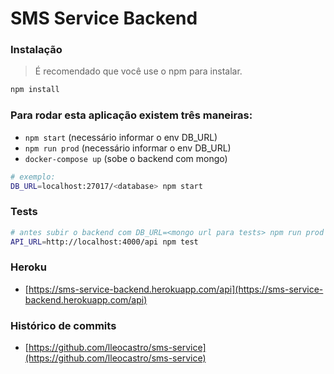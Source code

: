 # SMS Service Backend

### Instalação

> É recomendado que você use o npm para instalar.

```bash
npm install
```
### Para rodar esta aplicação existem três maneiras:

- `npm start` (necessário informar o env DB_URL)
- `npm run prod` (necessário informar o env DB_URL)
- `docker-compose up` (sobe o backend com mongo)

```bash
# exemplo:
DB_URL=localhost:27017/<database> npm start
```

### Tests
```bash
# antes subir o backend com DB_URL=<mongo url para tests> npm run prod
API_URL=http://localhost:4000/api npm test
```

### Heroku
- [https://sms-service-backend.herokuapp.com/api](https://sms-service-backend.herokuapp.com/api)

### Histórico de commits
- [https://github.com/lleocastro/sms-service](https://github.com/lleocastro/sms-service)
